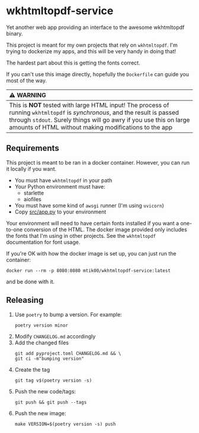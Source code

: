 # wkhtmltopdf-service
Yet another web app providing an interface to the awesome wkhtmltopdf binary.

This project is meant for my own projects that rely on `wkhtmltopdf`.  I'm trying
to dockerize my apps, and this will be very handy in doing that!

The hardest part about this is getting the fonts correct.

If you can't use this image directly, hopefully the `Dockerfile` can guide you
most of the way.

| :warning: WARNING          |
|:---------------------------|
| This is **NOT** tested with large HTML input!  The process of running `wkhtmltopdf` is _synchronous_, and the result is passed through `stdout`.  Surely things will go awry if you use this on large amounts of HTML without making modifications to the app |

## Requirements
This project is meant to be ran in a docker container.  However, you can run it locally if you want.
*   You must have `wkhtmltopdf` in your path
*   Your Python environment must have:
    * starlette
    * aiofiles
*   You must have some kind of `awsgi` runner (I'm using `uvicorn`)
*   Copy [src/app.py](app.py) to your environment

Your environment will need to have certain fonts installed if you want a one-to-one conversion of the HTML.  The docker image provided only includes the fonts that I'm using in other projects.  See the `wkhtmltopdf` documentation for font usage.

If you're OK with how the docker image is set up, you can just run the container:

    docker run --rm -p 8080:8080 mtik00/wkhtmltopdf-service:latest

and be done with it.

## Releasing

1. Use `poetry` to bump a version.  For example:  
    ```
    poetry version minor
    ```
2.  Modify `CHANGELOG.md` accordingly
3.  Add the changed files  
    ```
    git add pyproject.toml CHANGELOG.md && \
    git ci -m"bumping version"
    ```
4.  Create the tag  
    ```
    git tag v$(poetry version -s)
    ```
5.  Push the new code/tags:  
    ```
    git push && git push --tags
    ```
6.  Push the new image:  
    ```
    make VERSION=$(poetry version -s) push
    ```
